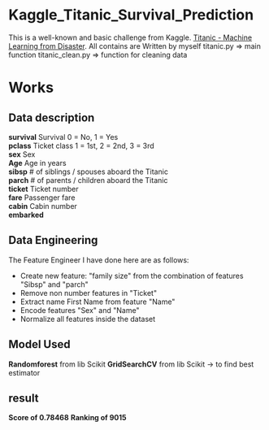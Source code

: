 # Kaggle_Titanic_Survival_Prediction

This is a well-known and basic challenge from Kaggle.
<a href="https://www.kaggle.com/c/titanic">Titanic - Machine Learning from Disaster</a>.
All contains are Written by myself
titanic.py => main function
titanic_clean.py => function for cleaning data

# Works
## Data description
<b>survival</b>	Survival	0 = No, 1 = Yes  
<b>pclass</b>	Ticket class	1 = 1st, 2 = 2nd, 3 = 3rd  
<b>sex</b>	Sex	  
<b>Age</b>	Age in years  	
<b>sibsp</b>	# of siblings / spouses aboard the Titanic	  
<b>parch</b>	# of parents / children aboard the Titanic	  
<b>ticket</b>	Ticket number	  
<b>fare</b>	Passenger fare	  
<b>cabin</b>	Cabin number	  
<b>embarked</b>  

## Data Engineering
The Feature Engineer I have done here are as follows:

- Create new feature: "family size" from the combination of features "Sibsp" and "parch"
- Remove non number features in "Ticket"  
- Extract name First Name from feature "Name"
- Encode features "Sex" and "Name"
- Normalize all features inside the dataset
 


## Model Used

<b>Randomforest</b> from lib Scikit
<b>GridSearchCV</b> from lib Scikit -> to find best estimator

## result

<b>Score of 0.78468</b>
<b>Ranking of 9015</b>



